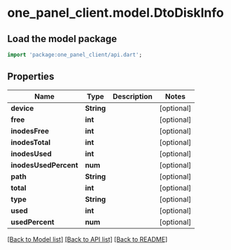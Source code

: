 # one_panel_client.model.DtoDiskInfo

## Load the model package
```dart
import 'package:one_panel_client/api.dart';
```

## Properties
Name | Type | Description | Notes
------------ | ------------- | ------------- | -------------
**device** | **String** |  | [optional] 
**free** | **int** |  | [optional] 
**inodesFree** | **int** |  | [optional] 
**inodesTotal** | **int** |  | [optional] 
**inodesUsed** | **int** |  | [optional] 
**inodesUsedPercent** | **num** |  | [optional] 
**path** | **String** |  | [optional] 
**total** | **int** |  | [optional] 
**type** | **String** |  | [optional] 
**used** | **int** |  | [optional] 
**usedPercent** | **num** |  | [optional] 

[[Back to Model list]](../README.md#documentation-for-models) [[Back to API list]](../README.md#documentation-for-api-endpoints) [[Back to README]](../README.md)


